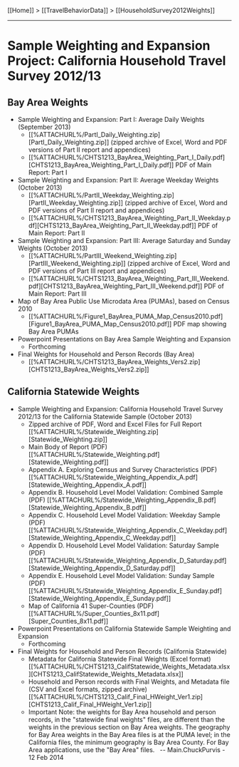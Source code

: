 [[Home]] > [[TravelBehaviorData]] > [[HouseholdSurvey2012Weights]]

***

# Sample Weighting and Expansion Project: California Household Travel Survey 2012/13

## Bay Area Weights
* Sample Weighting and Expansion: Part I: Average Daily Weights (September 2013) 
  * [[%ATTACHURL%/PartI_Daily_Weighting.zip][PartI_Daily_Weighting.zip]] (zipped archive of Excel, Word and PDF versions of Part II report and appendices)
  * [[%ATTACHURL%/CHTS1213_BayArea_Weighting_Part_I_Daily.pdf][CHTS1213_BayArea_Weighting_Part_I_Daily.pdf]] PDF of Main Report: Part I
* Sample Weighting and Expansion: Part II: Average Weekday Weights (October 2013) 
  * [[%ATTACHURL%/PartII_Weekday_Weighting.zip][PartII_Weekday_Weighting.zip]] (zipped archive of Excel, Word and PDF versions of Part II report and appendices)
  * [[%ATTACHURL%/CHTS1213_BayArea_Weighting_Part_II_Weekday.pdf][CHTS1213_BayArea_Weighting_Part_II_Weekday.pdf]] PDF of Main Report: Part II
* Sample Weighting and Expansion: Part III: Average Saturday and Sunday Weights (October 2013) 
  * [[%ATTACHURL%/PartIII_Weekend_Weighting.zip][PartIII_Weekend_Weighting.zip]] (zipped archive of Excel, Word and PDF versions of Part III report and appendices)
  * [[%ATTACHURL%/CHTS1213_BayArea_Weighting_Part_III_Weekend.pdf][CHTS1213_BayArea_Weighting_Part_III_Weekend.pdf]] PDF of Main Report: Part III
* Map of Bay Area Public Use Microdata Area (PUMAs), based on Census 2010 
  * [[%ATTACHURL%/Figure1_BayArea_PUMA_Map_Census2010.pdf][Figure1_BayArea_PUMA_Map_Census2010.pdf]] PDF map showing Bay Area PUMAs
* Powerpoint Presentations on Bay Area Sample Weighting and Expansion 
  * Forthcoming
* Final Weights for Household and Person Records (Bay Area) 
  * [[%ATTACHURL%/CHTS1213_BayArea_Weights_Vers2.zip][CHTS1213_BayArea_Weights_Vers2.zip]]
 
## California Statewide Weights
* Sample Weighting and Expansion: California Household Travel Survey 2012/13 for the California Statewide Sample (October 2013) 
  * Zipped archive of PDF, Word and Excel Files for Full Report  [[%ATTACHURL%/Statewide_Weighting.zip][Statewide_Weighting.zip]]
  * Main Body of Report (PDF) [[%ATTACHURL%/Statewide_Weighting.pdf][Statewide_Weighting.pdf]]
  * Appendix A. Exploring Census and Survey Characteristics (PDF) [[%ATTACHURL%/Statewide_Weighting_Appendix_A.pdf][Statewide_Weighting_Appendix_A.pdf]]
  * Appendix B. Household Level Model Validation: Combined Sample (PDF) [[%ATTACHURL%/Statewide_Weighting_Appendix_B.pdf][Statewide_Weighting_Appendix_B.pdf]]
  * Appendix C. Household Level Model Validation: Weekday Sample (PDF) [[%ATTACHURL%/Statewide_Weighting_Appendix_C_Weekday.pdf][Statewide_Weighting_Appendix_C_Weekday.pdf]]
  * Appendix D. Household Level Model Validation: Saturday Sample (PDF) [[%ATTACHURL%/Statewide_Weighting_Appendix_D_Saturday.pdf][Statewide_Weighting_Appendix_D_Saturday.pdf]]
  * Appendix E. Household Level Model Validation: Sunday Sample (PDF) [[%ATTACHURL%/Statewide_Weighting_Appendix_E_Sunday.pdf][Statewide_Weighting_Appendix_E_Sunday.pdf]]
  * Map of California 41 Super-Counties (PDF) [[%ATTACHURL%/Super_Counties_8x11.pdf][Super_Counties_8x11.pdf]]
* Powerpoint Presentations on California Statewide Sample Weighting and Expansion 
  * Forthcoming
* Final Weights for Household and Person Records (California Statewide) 
   * Metadata for California Statewide Final Weights (Excel format) [[%ATTACHURL%/CHTS1213_CalifStatewide_Weights_Metadata.xlsx][CHTS1213_CalifStatewide_Weights_Metadata.xlsx]]
   * Household and Person records with Final Weights, and Metadata file (CSV and Excel formats, zipped archive) [[%ATTACHURL%/CHTS1213_Calif_Final_HWeight_Ver1.zip][CHTS1213_Calif_Final_HWeight_Ver1.zip]]
   * Important Note: the weights for Bay Area household and person records, in the "statewide final weights" files, are different than the weights in the previous section on Bay Area weights. The geography for Bay Area weights in the Bay Area files is at the PUMA level; in the California files, the minimum geography is Bay Area County. For Bay Area applications, use the "Bay Area" files.
 
-- Main.ChuckPurvis - 12 Feb 2014
